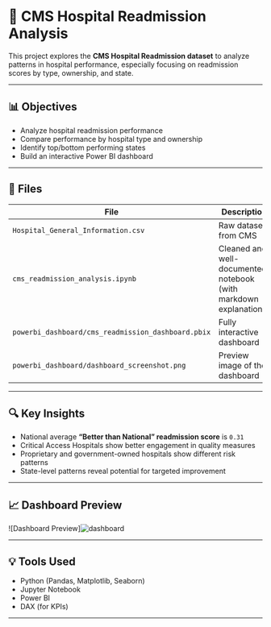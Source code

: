 # 🏥 CMS Hospital Readmission Analysis

This project explores the **CMS Hospital Readmission dataset** to analyze patterns in hospital performance, especially focusing on readmission scores by type, ownership, and state.

---

## 📊 Objectives

- Analyze hospital readmission performance
- Compare performance by hospital type and ownership
- Identify top/bottom performing states
- Build an interactive Power BI dashboard

---

## 📁 Files

| File | Description |
|------|-------------|
| `Hospital_General_Information.csv` | Raw dataset from CMS |
| `cms_readmission_analysis.ipynb` | Cleaned and well-documented notebook (with markdown explanations) |
| `powerbi_dashboard/cms_readmission_dashboard.pbix` | Fully interactive dashboard |
| `powerbi_dashboard/dashboard_screenshot.png` | Preview image of the dashboard |

---

## 🔍 Key Insights

- National average **“Better than National” readmission score** is `0.31`
- Critical Access Hospitals show better engagement in quality measures
- Proprietary and government-owned hospitals show different risk patterns
- State-level patterns reveal potential for targeted improvement

---

## 📈 Dashboard Preview

![Dashboard Preview]![dashboard](https://github.com/user-attachments/assets/ad68056c-0605-449c-933f-a3c8995402a1)


---

## 💡 Tools Used

- Python (Pandas, Matplotlib, Seaborn)
- Jupyter Notebook
- Power BI
- DAX (for KPIs)

---
